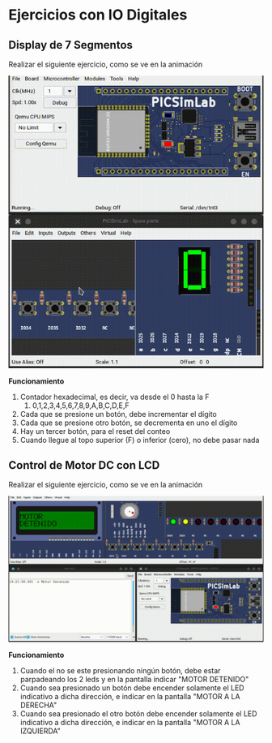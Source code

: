 # Ejercicios con IO Digitales

## Display de 7 Segmentos

Realizar el siguiente ejercicio, como se ve en la animación

![](../assets/videos/contador_btn.gif)

**Funcionamiento**

1. Contador hexadecimal, es decir, va desde el 0 hasta la F
   1. 0,1,2,3,4,5,6,7,8,9,A,B,C,D,E,F
2. Cada que se presione un botón, debe incrementar el dígito
3. Cada que se presione otro botón, se decrementa en uno el dígito
4. Hay un tercer botón, para el reset del conteo
5. Cuando llegue al topo superior (F) o inferior (cero), no debe pasar nada

<!-- Código -->
<!-- 
<details markdown="1">
<summary>Código</summary>

```C
const int A = 25;
const int B = 26;
const int C = 27;
const int D = 14;
const int E = 12;
const int F = 19;
const int G = 18;
const int BTN_INC = 34;
const int BTN_DEC = 35;
const int BTN_RS = 32;

void display(int a, int b, int c, int d, int e, int f, int g);

void display(int a, int b, int c, int d, int e, int f, int g)
{
  digitalWrite(A, a);
  digitalWrite(B, b);
  digitalWrite(C, c);
  digitalWrite(D, d);
  digitalWrite(E, e);
  digitalWrite(F, f);
  digitalWrite(G, g);
}

void setup()
{
  Serial.begin(115200);
  pinMode(A, OUTPUT);
  pinMode(B, OUTPUT);
  pinMode(C, OUTPUT);
  pinMode(D, OUTPUT);
  pinMode(E, OUTPUT);
  pinMode(F, OUTPUT);
  pinMode(G, OUTPUT);
}

// the loop function runs over and over again forever
int count = 0;
void loop()
{
  if (digitalRead(BTN_INC) == 1)
  {
    delay(250);
    if (count < 15)
      count++;
  }
  else if (digitalRead(BTN_DEC) == 1)
  {
    delay(250);
    if (count > 0)
      count--;
  }
  else if (digitalRead(BTN_RS) == 1)
  {
    delay(250);
    count = 0;
  }

  if (count == 0)
    display(1, 1, 1, 1, 1, 1, 0); // 0
  if (count == 1)
    display(0, 1, 1, 0, 0, 0, 0); // 1
  if (count == 2)
    display(1, 1, 0, 1, 1, 0, 1); // 2
  if (count == 3)
    display(1, 1, 1, 1, 0, 0, 1); // 3
  if (count == 4)
    display(0, 1, 1, 0, 0, 1, 1); // 4
  if (count == 5)
    display(1, 0, 1, 1, 0, 1, 1); // 5
  if (count == 6)
    display(1, 0, 1, 1, 1, 1, 1); // 6
  if (count == 7)
    display(1, 1, 1, 0, 0, 0, 0); // 7
  if (count == 8)
    display(1, 1, 1, 1, 1, 1, 1); // 8
  if (count == 9)
    display(1, 1, 1, 0, 0, 1, 1); // 9
  if (count == 10)
    display(1, 1, 1, 0, 1, 1, 1); // A
  if (count == 11)
    display(0, 0, 1, 1, 1, 1, 1); // B
  if (count == 12)
    display(1, 0, 0, 1, 1, 1, 0); // C
  if (count == 13)
    display(0, 1, 1, 1, 1, 0, 1); // D
  if (count == 14)
    display(1, 0, 0, 1, 1, 1, 1); // E
  if (count == 15)
    display(1, 0, 0, 0, 1, 1, 1); // F
  
  delay(10);
}
```
</details>

 -->

## Control de Motor DC con LCD

Realizar el siguiente ejercicio, como se ve en la animación

![motor lcd](../assets/videos/motor_lcd.gif)

**Funcionamiento**

1. Cuando el no se este presionando ningún botón, debe estar parpadeando los 2 leds y en la pantalla indicar "MOTOR DETENIDO"
2. Cuando sea presionado un botón debe encender solamente el LED indicativo a dicha dirección, e indicar en la pantalla "MOTOR A LA DERECHA"
3. Cuando sea presionado el otro botón debe encender solamente el LED indicativo a dicha dirección, e indicar en la pantalla "MOTOR A LA IZQUIERDA"


<!-- 
**Código**

<details markdown="1">
<summary>Código</summary>

```C
#include <Wire.h>
#include <LiquidCrystal_I2C.h>

//Configuro los pines físicos para las entradas y salidas
const byte LED_I = 25;
const byte LED_D = 26;
const byte MOTOR_1 = 18;
const byte MOTOR_2 = 19;
const byte BTN_D = 34;
const byte BTN_I = 35;

// Set the LCD address to 0x27 for a 16 chars and 2 line display
LiquidCrystal_I2C lcd(0x27, 16, 2);

void setup() {
  // configurando los pines como entradas y salidas
  pinMode(LED_I, OUTPUT);
  pinMode(LED_D, OUTPUT);
  pinMode(MOTOR_1, OUTPUT);
  pinMode(MOTOR_2, OUTPUT);
  pinMode(BTN_I, INPUT);
  pinMode(BTN_D, INPUT);

  Serial.begin(115200);
  lcd.begin();
  // Enciende la luz de fondo pantalla
  lcd.backlight();
  //Por default comenzará a escribir en la posición x=0,y=0
  //se manda el siguiente texto a la pantalla
  lcd.print("Mecatronica 85"); //no se ponen acentos
  //Nos movemos al segundo renglón, en la primera posición
  lcd.setCursor(0, 1);
  //se manda el siguiente texto a la pantalla
  lcd.print("Motor DC");
}

int mensaje1 = 0;
int mensaje2 = 0;
int mensaje3 = 0;

void loop() {
  if (digitalRead(BTN_I) == 1) {

    if (mensaje1 == 0) {
      lcd.clear();
      lcd.setCursor(0, 0);
      lcd.print("MOTOR"); //no se ponen acentos
      lcd.setCursor(0, 1);
      lcd.print("DERECHA");
      Serial.println("Motor gira derecha");
      mensaje1++;
      mensaje2 = 0;
      mensaje3 = 0;
    }
    digitalWrite(MOTOR_1, HIGH);
    digitalWrite(MOTOR_2, LOW);
    //Leds
    digitalWrite(LED_I, HIGH);
    digitalWrite(LED_D, LOW);

  } else if (digitalRead(BTN_D) == 1) {

    if (mensaje2 == 0) {
      lcd.clear();
      lcd.setCursor(0, 0);
      lcd.print("MOTOR"); //no se ponen acentos
      lcd.setCursor(0, 1);
      lcd.print("IZQUIERDA");
      Serial.println("Motor gira Izquierdar");
      mensaje2++;
      mensaje1 = 0;
      mensaje3 = 0;
    }

    // Motor
    digitalWrite(MOTOR_1, LOW);
    digitalWrite(MOTOR_2, HIGH);
    //Leds
    digitalWrite(LED_I, LOW);
    digitalWrite(LED_D, HIGH);
  } else {

    if (mensaje3 == 0) {
      lcd.clear();
      lcd.setCursor(0, 0);
      lcd.print("MOTOR"); //no se ponen acentos
      lcd.setCursor(0, 1);
      lcd.print("DETENIDO");
      Serial.println("Motor Detenido");
      mensaje3++;
      mensaje1 = 0;
      mensaje2 = 0;
    }
    // Motor apagado
    digitalWrite(MOTOR_1, LOW);
    digitalWrite(MOTOR_2, LOW);
    //Hago un blink con los leds
    //Leds
    digitalWrite(LED_I, LOW);
    digitalWrite(LED_D, LOW);
    delay(200);
    digitalWrite(LED_I, HIGH);
    digitalWrite(LED_D, HIGH);
    delay(200);
  }
}
```

</details> -->